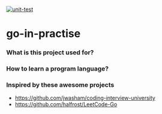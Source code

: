 [![unit-test](https://github.com/colachg/go-in-practise/actions/workflows/unit-test.yaml/badge.svg?branch=main)](https://github.com/colachg/go-in-practise/actions/workflows/unit-test.yaml)  
# go-in-practise

### What is this project used for?

### How to learn a program language?

### Inspired by these awesome projects  
- https://github.com/jwasham/coding-interview-university
- https://github.com/halfrost/LeetCode-Go